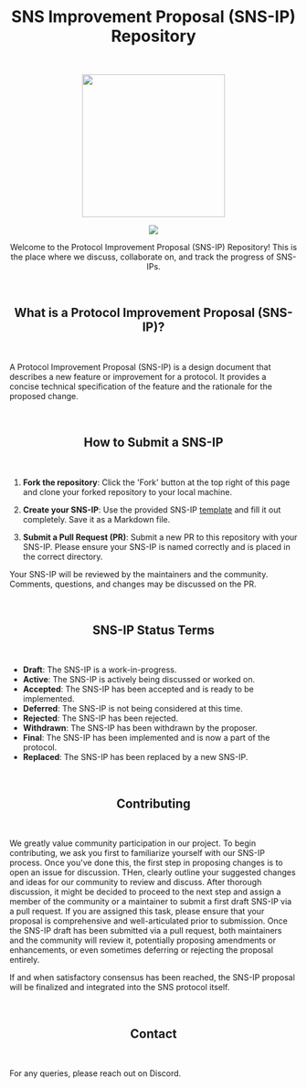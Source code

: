 <h1 align="center">SNS Improvement Proposal (SNS-IP) Repository</h1>
<br />

<p align="center">
<img width="250" src="https://i.imgur.com/nn7LMNV.png"/>
</p>

<p align="center">
<a href="https://twitter.com/bonfida">
<img src="https://img.shields.io/twitter/url?label=Bonfida&style=social&url=https%3A%2F%2Ftwitter.com%2Fbonfida">
</a>
</p>

<p align="center">
Welcome to the Protocol Improvement Proposal (SNS-IP) Repository! This is the place where we discuss, collaborate on, and track the progress of SNS-IPs.
</p>

<br />
<h2 align="center">What is a Protocol Improvement Proposal (SNS-IP)?</h2>
<br />

A Protocol Improvement Proposal (SNS-IP) is a design document that describes a new feature or improvement for a protocol. It provides a concise technical specification of the feature and the rationale for the proposed change.

<br />
<h2 align="center">How to Submit a SNS-IP</h2>
<br />

1. **Fork the repository**: Click the 'Fork' button at the top right of this page and clone your forked repository to your local machine.

2. **Create your SNS-IP**: Use the provided SNS-IP [template](TEMPLATE.md) and fill it out completely. Save it as a Markdown file.

3. **Submit a Pull Request (PR)**: Submit a new PR to this repository with your SNS-IP. Please ensure your SNS-IP is named correctly and is placed in the correct directory.

Your SNS-IP will be reviewed by the maintainers and the community. Comments, questions, and changes may be discussed on the PR.

<br />
<h2 align="center">SNS-IP Status Terms</h2>
<br />

- **Draft**: The SNS-IP is a work-in-progress.
- **Active**: The SNS-IP is actively being discussed or worked on.
- **Accepted**: The SNS-IP has been accepted and is ready to be implemented.
- **Deferred**: The SNS-IP is not being considered at this time.
- **Rejected**: The SNS-IP has been rejected.
- **Withdrawn**: The SNS-IP has been withdrawn by the proposer.
- **Final**: The SNS-IP has been implemented and is now a part of the protocol.
- **Replaced**: The SNS-IP has been replaced by a new SNS-IP.

<br />
<h2 align="center">Contributing</h2>
<br />

We greatly value community participation in our project.
To begin contributing, we ask you first to familiarize yourself with our SNS-IP process.
Once you've done this, the first step in proposing changes is to open an issue for discussion.
THen, clearly outline your suggested changes and ideas for our community to review and discuss.
After thorough discussion, it might be decided to proceed to the next step and assign a member of the community or a maintainer to submit a first draft SNS-IP via a pull request.
If you are assigned this task, please ensure that your proposal is comprehensive and well-articulated prior to submission.
Once the SNS-IP draft has been submitted via a pull request, both maintainers and the community will review it, potentially proposing amendments or enhancements, or even sometimes deferring or rejecting the proposal entirely.

If and when satisfactory consensus has been reached, the SNS-IP proposal will be finalized and integrated into the SNS protocol itself.

<br />
<h2 align="center">Contact</h2>
<br />

For any queries, please reach out on Discord.
